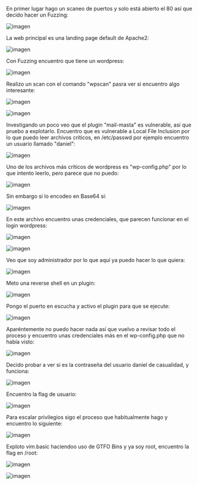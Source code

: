 En primer lugar hago un scaneo de puertos y solo está abierto el 80 así que decido hacer un Fuzzing:

![imagen](https://github.com/Dani-ITB24/Proyecto-Final/assets/99719204/6c551145-361d-48cb-bb4f-13f09fb328d1)

La web principal es una landing page default de Apache2:

![imagen](https://github.com/Dani-ITB24/Proyecto-Final/assets/99719204/419be0ac-bfed-4a04-a63b-2d6e17efc53f)

Con Fuzzing encuentro que tiene un wordpress:

![imagen](https://github.com/Dani-ITB24/Proyecto-Final/assets/99719204/97b4ed4e-3aa9-4895-a45b-d9bab588989e)

Realizo un scan con el comando "wpscan" pasra ver si encuentro algo interesante:

![imagen](https://github.com/Dani-ITB24/Proyecto-Final/assets/99719204/822d8f33-3a9c-4e8c-afbf-5b2cf94c25eb)

![imagen](https://github.com/Dani-ITB24/Proyecto-Final/assets/99719204/55099944-24a8-4dc5-910d-b65f7b845e5c)

Investigando un poco veo que el plugin "mail-masta" es vulnerable, así que pruebo a explotarlo. Encuentro que es vulnerable a Local File Inclusion por lo que puedo leer archivos críticos, en /etc/passwd por ejemplo encuentro un usuario llamado "daniel":

![imagen](https://github.com/Dani-ITB24/Proyecto-Final/assets/99719204/cf3a032b-4a74-4acb-99e6-fc30555dcaa1)

Uno de los archivos más críticos de wordpress es "wp-config.php" por lo que intento leerlo, pero parece que no puedo:

![imagen](https://github.com/Dani-ITB24/Proyecto-Final/assets/99719204/dbffb9f8-42ce-4bdc-b5ba-ce6046912ef0)

Sin embargo si lo encodeo en Base64 sí:

![imagen](https://github.com/Dani-ITB24/Proyecto-Final/assets/99719204/7c44225d-3b1a-4fe3-8d24-e0c8fbcd4b6a)

En este archivo encuentro unas credenciales, que parecen funcionar en el login wordpress:

![imagen](https://github.com/Dani-ITB24/Proyecto-Final/assets/99719204/2a656b72-bd4a-40a1-9324-e761ddba0d89)

![imagen](https://github.com/Dani-ITB24/Proyecto-Final/assets/99719204/3d77cca6-f169-4fa2-8699-6b74501a61bd)

Veo que soy administrador por lo que aquí ya puedo hacer lo que quiera:

![imagen](https://github.com/Dani-ITB24/Proyecto-Final/assets/99719204/d1e4b6c3-0504-4c58-9549-726d5ba263e6)

Meto una reverse shell en un plugin: 

![imagen](https://github.com/Dani-ITB24/Proyecto-Final/assets/99719204/ec18e9c1-58bd-4d06-bda1-f91fa457ac12)

Pongo el puerto en escucha y activo el plugin para que se ejecute:

![imagen](https://github.com/Dani-ITB24/Proyecto-Final/assets/99719204/2cebb9a0-9cbc-4a0f-b771-2d49b27209e3)

Aparéntemente no puedo hacer nada así que vuelvo a revisar todo el proceso y encuentro unas credenciales más en el wp-config.php que no había visto:

![imagen](https://github.com/Dani-ITB24/Proyecto-Final/assets/99719204/d7736482-0c6a-4f31-b288-3ac726e11fbd)

Decido probar a ver si es la contraseña del usuario daniel de casualidad, y funciona:

![imagen](https://github.com/Dani-ITB24/Proyecto-Final/assets/99719204/2766a498-9cb9-4f43-817f-a144a24a87a4)

Encuentro la flag de usuario:

![imagen](https://github.com/Dani-ITB24/Proyecto-Final/assets/99719204/b60447a5-8909-4e25-a7d4-8b16a29e2c23)

Para escalar privilegios sigo el proceso que habitualmente hago y encuentro lo siguiente:

![imagen](https://github.com/Dani-ITB24/Proyecto-Final/assets/99719204/cc318bb7-abf6-4e10-8fab-6b70790dd391)

Exploto vim.basic haciendoo uso de GTFO Bins y ya soy root, encuentro la flag en /root:

![imagen](https://github.com/Dani-ITB24/Proyecto-Final/assets/99719204/79e6b79d-942d-453d-902d-b124f94cb819)

![imagen](https://github.com/Dani-ITB24/Proyecto-Final/assets/99719204/6914eaff-73cc-492f-9c9b-f130e616f7a2)

